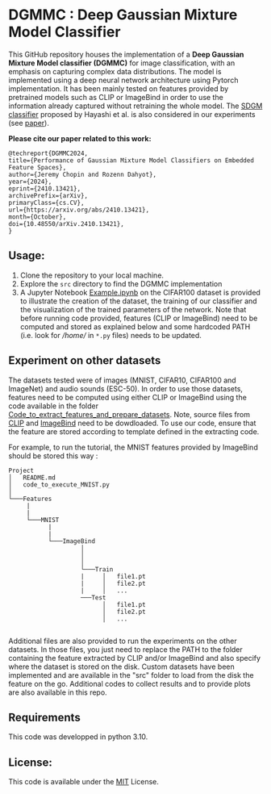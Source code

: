 
# DGMMC : Deep Gaussian Mixture Model Classifier

This GitHub repository houses the implementation of a **Deep Gaussian Mixture Model classifier (DGMMC)** for image classification, with an emphasis on capturing complex data distributions. The model is implemented using a deep neural network architecture using Pytorch implementation. It has been mainly tested on features provided by pretrained models such as CLIP or ImageBind in order to use the information already captured without retraining the whole model. 
The <a href="https://github.com/HideakiHayashi/SDGM_ICLR2021" target="_blank">SDGM classifier</a> proposed by Hayashi et al.  is also considered in our experiments (see <a href="https://arxiv.org/abs/2410.13421" target="_blank">paper</a>).

**Please cite our paper related to this work:**
```
@techreport{DGMMC2024,
title={Performance of Gaussian Mixture Model Classifiers on Embedded Feature Spaces},
author={Jeremy Chopin and Rozenn Dahyot},
year={2024},
eprint={2410.13421},
archivePrefix={arXiv},
primaryClass={cs.CV},
url={https://arxiv.org/abs/2410.13421}, 
month={October},
doi={10.48550/arXiv.2410.13421},
}
```

## Usage:

1. Clone the repository to your local machine.
1. Explore the ```src``` directory to find the DGMMC implementation
1. A  Jupyter Notebook <a href="./Example.ipynb">Example.ipynb</a> on the CIFAR100 dataset  is provided to illustrate the creation of the dataset, the training of our classifier and the visualization of  the trained parameters of the network. Note that before running  code provided, features (CLIP or ImageBind) need to be computed and stored as explained below and some hardcoded PATH (i.e. look for */home/* in ```*.py``` files) needs to be updated. 

## Experiment on other datasets

The datasets tested were of images  (MNIST, CIFAR10, CIFAR100 and ImageNet) and audio sounds (ESC-50). In order to use those datasets, features need to be computed using either CLIP or ImageBind using the code available in the folder <a href="./Code_to_extract_features_and_prepare_datasets">Code_to_extract_features_and_prepare_datasets</a>. Note, source files from <a href="https://github.com/openai/CLIP">CLIP</a>  and 
<a href="https://github.com/facebookresearch/ImageBind">ImageBind</a>  need to be dowdloaded.
To use our  code, ensure that the feature are stored according to template defined in the extracting code.

For example, to run the tutorial, the MNIST features provided by ImageBind should be stored this way : 
 
```
Project
│   README.md
│   code_to_execute_MNIST.py  
│
└───Features
     |
     |
     └───MNIST
           |
           |
           └───ImageBind
                    │   
                    │   
                    │
                    └───Train
                    |     │   file1.pt
                    |     │   file2.pt
                    |     │   ...
                    ───Test
                          │   file1.pt
                          │   file2.pt
                          │   ...
  
```


Additional files are also provided to run the experiments on the other datasets. 
In those files, you just need to replace the PATH to the folder containing the feature extracted by CLIP and/or ImageBind and also specify where the dataset is stored on the disk. Custom datasets have been implemented and are available in the "src" folder to load from the disk the feature on the go.
Additional  codes to collect results and to provide plots are also available in this repo.

## Requirements

This code was developped in python 3.10. 


## License:
This code is available under the [MIT](https://choosealicense.com/licenses/mit/) License.
